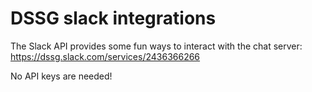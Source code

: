 # DSSG slack integrations

The Slack API provides some fun ways to interact with the chat server:
https://dssg.slack.com/services/2436366266

No API keys are needed!
